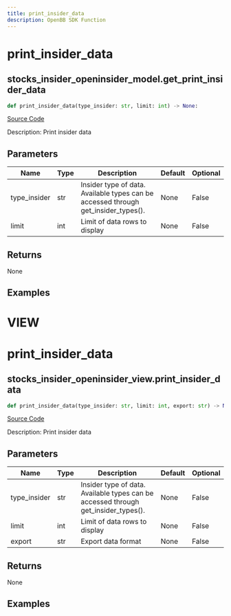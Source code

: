 ```yaml
---
title: print_insider_data
description: OpenBB SDK Function
---
```

# print_insider_data

## stocks_insider_openinsider_model.get_print_insider_data

```python
def print_insider_data(type_insider: str, limit: int) -> None:
```
[Source Code](https://github.com/OpenBB-finance/OpenBBTerminal/tree/main/openbb_terminal/stocks/insider/openinsider_model.py#L1436)

Description: Print insider data

## Parameters

| Name | Type | Description | Default | Optional |
| ---- | ---- | ----------- | ------- | -------- |
| type_insider | str | Insider type of data. Available types can be accessed through get_insider_types(). | None | False |
| limit | int | Limit of data rows to display | None | False |

## Returns

None

## Examples




# VIEW

# print_insider_data

## stocks_insider_openinsider_view.print_insider_data

```python
def print_insider_data(type_insider: str, limit: int, export: str) -> None:
```
[Source Code](https://github.com/OpenBB-finance/OpenBBTerminal/tree/main/openbb_terminal/stocks/insider/openinsider_view.py#L107)

Description: Print insider data

## Parameters

| Name | Type | Description | Default | Optional |
| ---- | ---- | ----------- | ------- | -------- |
| type_insider | str | Insider type of data. Available types can be accessed through get_insider_types(). | None | False |
| limit | int | Limit of data rows to display | None | False |
| export | str | Export data format | None | False |

## Returns

None

## Examples

